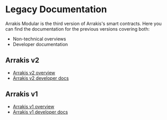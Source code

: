 # Legacy Documentation

Arrakis Modular is the third version of Arrakis's smart contracts. Here you can find the documentation for the previous versions covering both:
- Non-technical overviews
- Developer documentation

## Arrakis v2
- [Arrakis v2 overview](https://resources.arrakis.fi/)
- [Arrakis v2 developer docs](https://legacy-docs.arrakis.fi/)

## Arrakis v1
- [Arrakis v1 overview](https://resources.arrakis.fi/arrakis-v1-old/arrakis-lp-vaults-v1)
- [Arrakis v1 developer docs](https://legacy-docs.arrakis.fi/other/arrakis-v1-docs-old)

